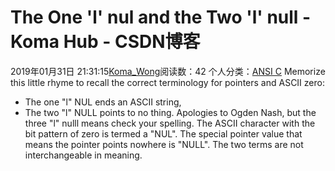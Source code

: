 # The One 'l' nul and the Two 'l' null - Koma Hub - CSDN博客
2019年01月31日 21:31:15[Koma_Wong](https://me.csdn.net/Rong_Toa)阅读数：42
个人分类：[ANSI C](https://blog.csdn.net/Rong_Toa/article/category/8653945)
Memorize this little rhyme to recall the correct terminology for pointers and ASCII zero:
- The one "l" NUL ends an ASCII string,
- The two "l" NULL points to no thing.
Apologies to Ogden Nash, but the three "l" nulll means check your spelling. The ASCII character with the bit pattern of zero is termed a "NUL". The special pointer value that means the pointer points nowhere is "NULL". The two terms are not interchangeable in meaning.
